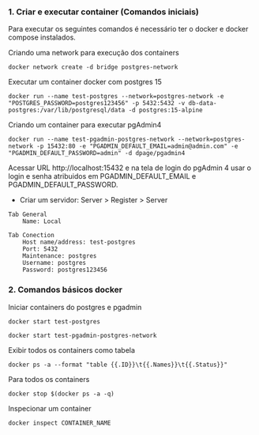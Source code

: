 <h3>1. Criar e executar container (Comandos iniciais)</h3>
Para executar os seguintes comandos é necessário ter o docker e docker compose instalados.

Criando uma network para execução dos containers
```shell
docker network create -d bridge postgres-network
```

Executar um container docker com postgres 15
```shell
docker run --name test-postgres --network=postgres-network -e "POSTGRES_PASSWORD=postgres123456" -p 5432:5432 -v db-data-postgres:/var/lib/postgresql/data -d postgres:15-alpine
```

Criando um container para executar pgAdmin4
```shell
docker run --name test-pgadmin-postgres-network --network=postgres-network -p 15432:80 -e "PGADMIN_DEFAULT_EMAIL=admin@admin.com" -e "PGADMIN_DEFAULT_PASSWORD=admin" -d dpage/pgadmin4
```

Acessar URL http://localhost:15432 e na tela de login do pgAdmin 4 usar o login e senha atribuidos em PGADMIN_DEFAULT_EMAIL e PGADMIN_DEFAULT_PASSWORD.

- Criar um servidor: Server > Register > Server

```
Tab General
    Name: Local
    
Tab Conection
    Host name/address: test-postgres
    Port: 5432
    Maintenance: postgres
    Username: postgres
    Password: postgres123456
```

<h3>2. Comandos básicos docker</h3>

Iniciar containers do postgres e pgadmin

```shell
docker start test-postgres
```

```shell
docker start test-pgadmin-postgres-network 
```

Exibir todos os containers como tabela
```shell
docker ps -a --format "table {{.ID}}\t{{.Names}}\t{{.Status}}"
```

Para todos os containers
```shell
docker stop $(docker ps -a -q)   
```

Inspecionar um container
```shell
docker inspect CONTAINER_NAME 
```
